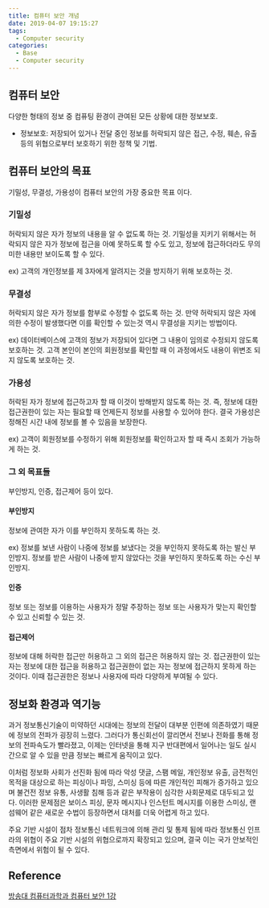 ```yaml
---
title: 컴퓨터 보안 개념
date: 2019-04-07 19:15:27
tags: 
  - Computer security
categories: 
  - Base
  - Computer security
---
```


## 컴퓨터 보안 
다양한 형태의 정보 중 컴퓨팅 환경이 관여된 모든 상황에 대한 정보보호. 

- 정보보호: 저장되어 있거나 전달 중인 정보를 허락되지 않은 접근, 수정, 훼손, 유출 등의 위협으로부터 보호하기 위한 정책 및 기법. 

## 컴퓨터 보안의 목표
기밀성, 무결성, 가용성이 컴퓨터 보안의 가장 중요한 목표 이다. 

### 기밀성
허락되지 않은 자가 정보의 내용을 알 수 없도록 하는 것. 
기밀성을 지키기 위해서는 허락되지 않은 자가 정보에 접근을 아예 못하도록 할 수도 있고, 정보에 접근하더라도 무의미한 내용만 보이도록 할 수 있다.

ex) 
고객의 개인정보를 제 3자에게 알려지는 것을 방지하기 위해 보호하는 것.

### 무결성
허락되지 않은 자가 정보를 함부로 수정할 수 없도록 하는 것. 
만약 허락되지 않은 자에 의한 수정이 발생했다면 이를 확인할 수 있는것 역시 무결성을 지키는 방법이다.

ex) 
데이터베이스에 고객의 정보가 저장되어 있다면 그 내용이 임의로 수정되지 않도록 보호하는 것.
고객 본인이 본인의 회원정보를 확인할 때 이 과정에서도 내용이 위변조 되지 않도록 보호하는 것.

### 가용성
허락된 자가 정보에 접근하고자 할 때 이것이 방해받지 않도록 하는 것. 
즉, 정보에 대한 접근권한이 있는 자는 필요할 때 언제든지 정보를 사용할 수 있어야 한다. 
결국 가용성은 정해진 시간 내에 정보를 볼 수 있음을 보장한다. 

ex) 
고객이 회원정보를 수정하기 위해 회원정보를 확인하고자 할 때 즉시 조회가 가능하게 하는 것.

### 그 외 목표들
부인방지, 인증, 접근제어 등이 있다.

#### 부인방지
정보에 관여한 자가 이를 부인하지 못하도록 하는 것.

ex)
정보를 보낸 사람이 나중에 정보를 보냈다는 것을 부인하지 못하도록 하는 발신 부인방지.
정보를 받은 사람이 나중에 받지 않았다는 것을 부인하지 못하도록 하는 수신 부인방지.

#### 인증
정보 또는 정보를 이용하는 사용자가 정말 주장하는 정보 또는 사용자가 맞는지 확인할 수 있고 신뢰할 수 있는 것.

#### 접근제어 
정보에 대해 허락한 접근만 허용하고 그 외의 접근은 허용하지 않는 것.
접근권한이 있는 자는 정보에 대한 접근을 허용하고 접근권한이 없는 자는 정보에 접근하지 못하게 하는 것이다. 이때 접근권한은 정보나 사용자에 따라 다양하게 부여될 수 있다.

## 정보화 환경과 역기능
과거 정보통신기술이 미약하던 시대에는 정보의 전달이 대부분 인편에 의존하였기 때문에 정보의 전파가 굉장히 느렸다. 그러다가 통신회선이 깔리면서 전보나 전화를 통해 정보의 전파속도가 빨라졌고, 이제는 인터넷을 통해 지구 반대편에서 일어나는 일도 실시간으로 알 수 있을 만큼 정보는 빠르게 움직이고 있다. 

이처럼 정보화 사회가 선진화 됨에 따라 악성 댓글, 스팸 메일, 개인정보 유출, 금전적인 목적을 대상으로 하는 피싱이나 파밍, 스미싱 등에 따른 개인적인 피해가 증가하고 있으며 불건전 정보 유통, 사생활 침해 등과 같은 부작용이 심각한 사회문제로 대두되고 있다. 이러한 문제점은 보이스 피싱, 문자 메시지나 인스턴트 메시지를 이용한 스미싱, 랜섬웨어 같은 새로운 수법이 등장하면서 대처를 더욱 어렵게 하고 있다.

주요 기반 시설이 점차 정보통신 네트워크에 의해 관리 및 통제 됨에 따라 정보통신 인프라의 위협이 주요 기반 시설의 위협으로까지 확장되고 있으며, 결국 이는 국가 안보적인 측면에서 위험이 될 수 있다.

## Reference 
[방송대 컴퓨터과학과 컴퓨터 보안 1강](http://press.knou.ac.kr/goods/textBookView.do?condCmdtCode=9788920020759&condLscValue=001&condYr=&condSmst=)